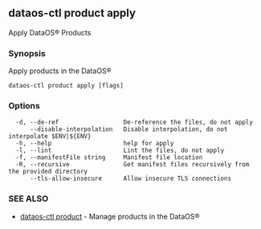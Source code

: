 ## dataos-ctl product apply

Apply DataOS® Products

### Synopsis

Apply products in the DataOS®

```
dataos-ctl product apply [flags]
```

### Options

```
  -d, --de-ref                  De-reference the files, do not apply
      --disable-interpolation   Disable interpolation, do not interpolate $ENV|${ENV}
  -h, --help                    help for apply
  -l, --lint                    Lint the files, do not apply
  -f, --manifestFile string     Manifest file location
  -R, --recursive               Get manifest files recursively from the provided directory
      --tls-allow-insecure      Allow insecure TLS connections
```

### SEE ALSO

* [dataos-ctl product](dataos-ctl_product.md)	 - Manage products in the DataOS®

